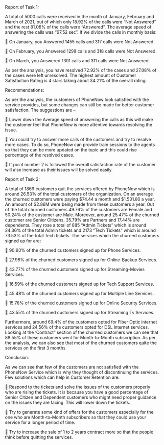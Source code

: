 Report of Task 1:


A total of 5000 calls were received in the month of January, February and March of 2021, out of which only 18.92% of the calls were “Not Answered” and the rest 81.08% of the calls were “Answered”. The average speed of answering the calls was “67.52 sec”. 
	If we divide the calls in monthly basis:
 
	On January, you Answered 1455 calls and 317 calls were Not Answered.

	On February, you Answered 1298 calls and 318 calls were Not Answered.

	On March, you Answered 1301 calls and 311 calls were Not Answered.

As per the analysis, you have resolved 72.92% of the cases and 27.08% of the cases were left unresolved. The highest amount of Customer Satisfaction Rating is 4 stars taking about 34.21% of the overall rating.


Recommendations: 

As per the analysis, the customers of PhoneNow look satisfied with the service provides, but some changes can still be made for better customer satisfaction. The suggestions are –

	Lower down the Average speed of answering the calls as this will make the customer feel that PhoneNow is more attentive towards resolving the issue.

	You could try to answer more calls of the customers and try to resolve more cases. To do so, PhoneNow can provide train sessions to the agents so that they can be more updated on the topic and this could rise percentage of the resolved cases.

	If point number 2 is followed the overall satisfaction rate of the customer will also increase as their issues will be solved easily. 



Report of Task 2:

A total of 1869 customers quit the services offered by PhoneNow which is around 26.53% of the total customers of the organization. On an average the churned customers were paying $74.44 a month and $1,531.80 a year. An amount of $2.86M were being made from these customers a year. 
	Out of the total churned customers 49.76% of the customers are Female and 50.24% of the customer are Male. Moreover, around 25.47% of the churned customer are Senior Citizens, 35.79% are Partners and 17.44% are dependents.  They rose a total of 885 “Admin Tickets” which is around 24.36% of the total Admin tickets and 2173 “Tech Tickets” which is around 73.53% of the total Tech tickets. The services which the churned customers signed up for are:
 
	90.90% of the churned customers signed up for Phone Services.

	27.98% of the churned customers signed up for Online-Backup Services.

	43.77% of the churned customers signed up for Streaming-Movies Services.

	16.59% of the churned customers signed up for Tech Support Services.

	45.48% of the churned customers signed up for Multiple Line Services.

	15.78% of the churned customers signed up for Online Security Services.

	43.55% of the churned customers signed up for Streaming Tv Services.

Furthermore, around 69.4% of the customers opted for Fiber Optic internet services and 24.56% of the customers opted for DSL internet services. Looking at the ‘Contract” section of the churned customers we can see that 88.55% of these customers went for Month-to-Month subscription. As per the analysis, we can also see that most of the churned customers quite the services on the first 3 months. 

Conclusion:

 As we can see that few of the customers are not satisfied with the PhoneNow Service which is why they thought of discontinuing the services. Few solutions which can help in Customer Retention are:
 
	Respond to the tickets and solve the issues of the customers properly who are rising the tickets. It is because you have a good percentage of Senior Citizen and Dependent customers who might need proper guidance on the issues they are facing. This will lower down the tickets.

	Try to generate some kind of offers for the customers especially for the one who are Month-to-Month subscribers so that they could use your service for a longer period of time. 

	Try to increase the sale of 1 to 2 years contract more so that the people think before quitting the services. 


